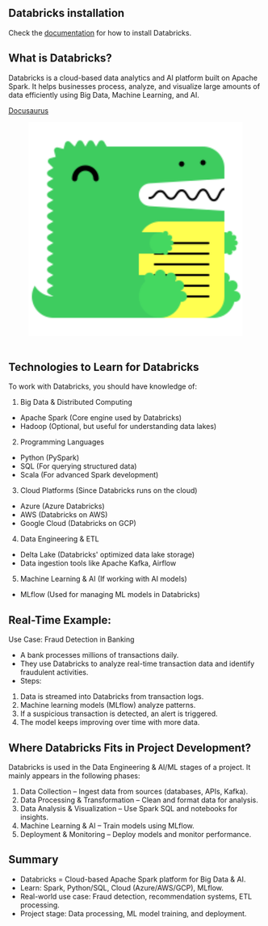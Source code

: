 
## Databricks installation

Check the [documentation](https://docs.databricks.com/aws/en/dev-tools/cli/install) for how to install Databricks.

## What is Databricks?

Databricks is a cloud-based data analytics and AI platform built on Apache Spark. It helps businesses process, analyze, and visualize large amounts of data efficiently using Big Data, Machine Learning, and AI.

[Docusaurus](../static/img/docusaurus.png)


<figure>

<img src="../static/img/docusaurus.png" alt="Docusaurus" width="800"/>

<figcaption>&nbsp;</figcaption>
</figure>


## Technologies to Learn for Databricks
To work with Databricks, you should have knowledge of:
1.	Big Data & Distributed Computing
-	Apache Spark (Core engine used by Databricks)
-	Hadoop (Optional, but useful for understanding data lakes)

2.	Programming Languages
-	Python (PySpark)
-	SQL (For querying structured data)
-	Scala (For advanced Spark development)

3.	Cloud Platforms (Since Databricks runs on the cloud)
-	Azure (Azure Databricks)
-	AWS (Databricks on AWS)
-	Google Cloud (Databricks on GCP)

4.	Data Engineering & ETL
-	Delta Lake (Databricks' optimized data lake storage)
-	Data ingestion tools like Apache Kafka, Airflow

5.	Machine Learning & AI (If working with AI models)
-	MLflow (Used for managing ML models in Databricks)

## Real-Time Example:
Use Case: Fraud Detection in Banking
-	A bank processes millions of transactions daily.
-	They use Databricks to analyze real-time transaction data and identify fraudulent activities.
-	Steps: 
1.	Data is streamed into Databricks from transaction logs.
2.	Machine learning models (MLflow) analyze patterns.
3.	If a suspicious transaction is detected, an alert is triggered.
4.	The model keeps improving over time with more data.

## Where Databricks Fits in Project Development?
Databricks is used in the Data Engineering & AI/ML stages of a project.
It mainly appears in the following phases:
1.	Data Collection – Ingest data from sources (databases, APIs, Kafka).
2.	Data Processing & Transformation – Clean and format data for analysis.
3.	Data Analysis & Visualization – Use Spark SQL and notebooks for insights.
4.	Machine Learning & AI – Train models using MLflow.
5.	Deployment & Monitoring – Deploy models and monitor performance.

## Summary
-	Databricks = Cloud-based Apache Spark platform for Big Data & AI.
-	Learn: Spark, Python/SQL, Cloud (Azure/AWS/GCP), MLflow.
-	Real-world use case: Fraud detection, recommendation systems, ETL processing.
-	Project stage: Data processing, ML model training, and deployment.

